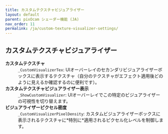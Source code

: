 ```yaml
---
title: カスタムテクスチャビジュアライザー
layout: default
parent: pixOcam シェーダー機能 (JA)
nav_order: 11
permalink: /ja/custom-texture-visualizer-settings/
---
```


## カスタムテクスチャビジュアライザー

<dl>
  <dt><strong>カスタムテクスチャ</strong></dt>
  <dd><code>_CustomVisualizerTex</code>: UIオーバーレイのセカンダリビジュアライザーボックスに表示するテクスチャ（自分のテクスチャがエフェクト適用後どのように見えるか確認するのに便利です）。</dd>

  <dt><strong>カスタムテクスチャビジュアライザー表示</strong></dt>
  <dd><code>_ShowCustomVisualizer</code>: UIオーバーレイでこの特定のビジュアライザーの可視性を切り替えます。</dd>

  <dt><strong>ビジュアライザーピクセル密度</strong></dt>
  <dd><code>_CustomVisualizerPixelDensity</code>: カスタムビジュアライザーボックスに表示されるテクスチャに*特別に*適用されるピクセル化レベルを制御します。</dd>
</dl> 